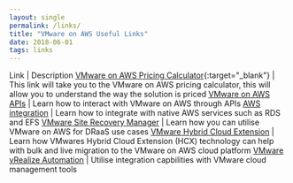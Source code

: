 ```yaml
---
layout: single
permalink: /links/
title: "VMware on AWS Useful Links"
date: 2018-06-01
tags: links
---
```


Link | Description
[VMware on AWS Pricing Calculator](https://cloud.vmware.com/vmc-aws-pricing){:target="_blank"} | This link will take you to the VMware on AWS pricing calculator, this will allow you to understand the way the solution is priced
<a href="/labs/api-lab" target="_blank">VMware on AWS APIs</a> | Learn how to interact with VMware on AWS through APIs
<a href="https://vmc-field-team.github.io/labs/aws-integration-lab" target="_blank">AWS integration</a> | Learn how to integrate with native AWS services such as RDS and EFS
<a href="https://vmc-field-team.github.io/labs/srm-lab" target="_blank">VMware Site Recovery Manager</a> | Learn how you can utilise VMware on AWS for DRaaS use cases
<a href="https://vmc-field-team.github.io/labs/hcx-lab" target="_blank">VMware Hybrid Cloud Extension</a> | Learn how VMwares Hybrid Cloud Extension (HCX) technology can help with bulk and live migration to the VMware on AWS cloud platform
<a href="https://vmc-field-team.github.io/labs/vra-lab" target="_blank">VMware vRealize Automation</a> | Utilise integration capbilities with VMware cloud management tools